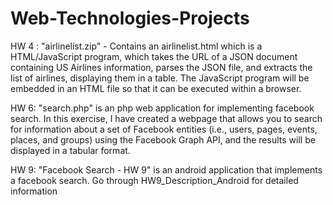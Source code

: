# Web-Technologies-Projects

HW 4 : "airlinelist.zip" - Contains an airlinelist.html which is a HTML/JavaScript program, which takes the URL of  a  JSON  document  containing  US Airlines  information,  parses  the  JSON file,  and  extracts  the  list  of  airlines,  displaying  them  in  a  table.  The JavaScript  program  will  be  embedded  in  an  HTML  file  so  that  it  can  be executed within a browser.

HW 6: "search.php" is an php web application for implementing facebook search. In  this  exercise,  I have created  a  webpage  that  allows  you  to  search  for  information about  a  set  of  Facebook  entities  (i.e.,  users,  pages,  events,  places,  and  groups)  using  the Facebook Graph API, and the results will be displayed in a tabular format.

HW 9: "Facebook Search - HW 9" is an android application that implements a facebook search. Go through HW9_Description_Android for detailed information
